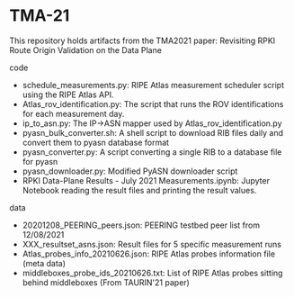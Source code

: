 # TMA-21
This repository holds artifacts from the TMA2021 paper: Revisiting RPKI Route Origin Validation on the Data Plane


code
  - schedule_measurements.py: RIPE Atlas measurement scheduler script using the RIPE Atlas API.
  - Atlas_rov_identification.py: The script that runs the ROV identifications for each measurement day.
  - ip_to_asn.py: The IP->ASN mapper used by Atlas_rov_identification.py
  - pyasn_bulk_converter.sh: A shell script to download RIB files daily and convert them to pyasn database format
  - pyasn_converter.py: A script converting a single RIB to a database file for pyasn
  - pyasn_downloader.py: Modified PyASN downloader script
  - RPKI Data-Plane Results - July 2021 Measurements.ipynb: Jupyter Notebook reading the result files and printing the result values.

data
  - 20201208_PEERING_peers.json: PEERING testbed peer list from 12/08/2021
  - XXX_resultset_asns.json: Result files for 5 specific measurement runs
  - Atlas_probes_info_20210626.json: RIPE Atlas probes information file (meta data)
  - middleboxes_probe_ids_20210626.txt: List of RIPE Atlas probes sitting behind middleboxes (From TAURIN'21 paper)
